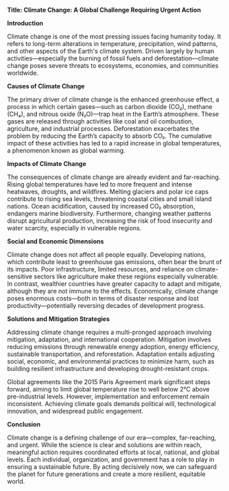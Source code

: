 **Title: Climate Change: A Global Challenge Requiring Urgent Action**

**Introduction**

Climate change is one of the most pressing issues facing humanity today. It refers to long-term alterations in temperature, precipitation, wind patterns, and other aspects of the Earth's climate system. Driven largely by human activities—especially the burning of fossil fuels and deforestation—climate change poses severe threats to ecosystems, economies, and communities worldwide.

**Causes of Climate Change**

The primary driver of climate change is the enhanced greenhouse effect, a process in which certain gases—such as carbon dioxide (CO₂), methane (CH₄), and nitrous oxide (N₂O)—trap heat in the Earth’s atmosphere. These gases are released through activities like coal and oil combustion, agriculture, and industrial processes. Deforestation exacerbates the problem by reducing the Earth’s capacity to absorb CO₂. The cumulative impact of these activities has led to a rapid increase in global temperatures, a phenomenon known as global warming.

**Impacts of Climate Change**

The consequences of climate change are already evident and far-reaching. Rising global temperatures have led to more frequent and intense heatwaves, droughts, and wildfires. Melting glaciers and polar ice caps contribute to rising sea levels, threatening coastal cities and small island nations. Ocean acidification, caused by increased CO₂ absorption, endangers marine biodiversity. Furthermore, changing weather patterns disrupt agricultural production, increasing the risk of food insecurity and water scarcity, especially in vulnerable regions.

**Social and Economic Dimensions**

Climate change does not affect all people equally. Developing nations, which contribute least to greenhouse gas emissions, often bear the brunt of its impacts. Poor infrastructure, limited resources, and reliance on climate-sensitive sectors like agriculture make these regions especially vulnerable. In contrast, wealthier countries have greater capacity to adapt and mitigate, although they are not immune to the effects. Economically, climate change poses enormous costs—both in terms of disaster response and lost productivity—potentially reversing decades of development progress.

**Solutions and Mitigation Strategies**

Addressing climate change requires a multi-pronged approach involving mitigation, adaptation, and international cooperation. Mitigation involves reducing emissions through renewable energy adoption, energy efficiency, sustainable transportation, and reforestation. Adaptation entails adjusting social, economic, and environmental practices to minimize harm, such as building resilient infrastructure and developing drought-resistant crops.

Global agreements like the 2015 Paris Agreement mark significant steps forward, aiming to limit global temperature rise to well below 2°C above pre-industrial levels. However, implementation and enforcement remain inconsistent. Achieving climate goals demands political will, technological innovation, and widespread public engagement.

**Conclusion**

Climate change is a defining challenge of our era—complex, far-reaching, and urgent. While the science is clear and solutions are within reach, meaningful action requires coordinated efforts at local, national, and global levels. Each individual, organization, and government has a role to play in ensuring a sustainable future. By acting decisively now, we can safeguard the planet for future generations and create a more resilient, equitable world.
